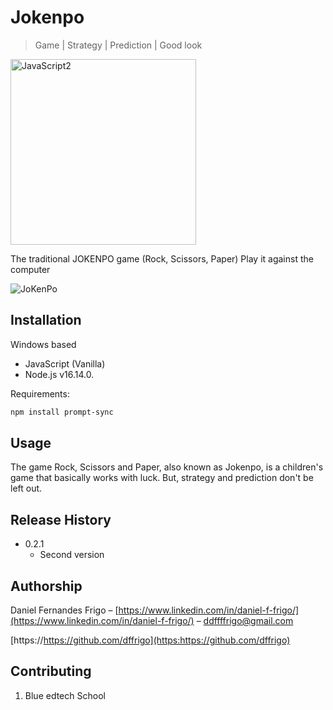 # Jokenpo
> Game  | Strategy | Prediction | Good look

<img width="297" alt="JavaScript2" src="https://user-images.githubusercontent.com/102762000/168402369-133e598e-6dff-4dbd-bf18-35007efe9603.png">

The traditional JOKENPO game (Rock, Scissors, Paper)
Play it against the computer

![JoKenPo](https://user-images.githubusercontent.com/102762000/168407572-d16c9eb7-79b6-429c-8f0e-73cee428059e.png)

## Installation

Windows based
- JavaScript (Vanilla)
- Node.js v16.14.0.

Requirements:
```sh
npm install prompt-sync
```

## Usage

The game Rock, Scissors and Paper, also known as Jokenpo, is a children's game that basically works with luck.
But, strategy and prediction don't be left out.

## Release History

* 0.2.1
    * Second version

## Authorship

Daniel Fernandes Frigo – [https://www.linkedin.com/in/daniel-f-frigo/](https://www.linkedin.com/in/daniel-f-frigo/) – ddffffrigo@gmail.com

[https://https://github.com/dffrigo](https:https://github.com/dffrigo)

## Contributing

1. Blue edtech School


<!-- Markdown link & img dfn's -->
